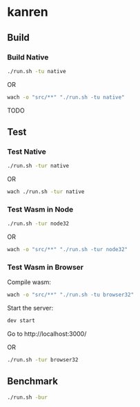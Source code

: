 # kanren

## Build

### Build Native

```sh
./run.sh -tu native
```

OR

```sh
wach -o "src/**" "./run.sh -tu native"
```

TODO

## Test

### Test Native

```sh
./run.sh -tur native
```

OR

```sh
wach ./run.sh -tur native
```

### Test Wasm in Node

```sh
./run.sh -tur node32
```

OR

```sh
wach -o "src/**" "./run.sh -tur node32"
```

### Test Wasm in Browser

Compile wasm:

```sh
wach -o "src/**" "./run.sh -tu browser32"
```

Start the server:

```sh
dev start
```

Go to http://localhost:3000/

OR

```sh
./run.sh -tur browser32
```

## Benchmark

```sh
./run.sh -bur
```
